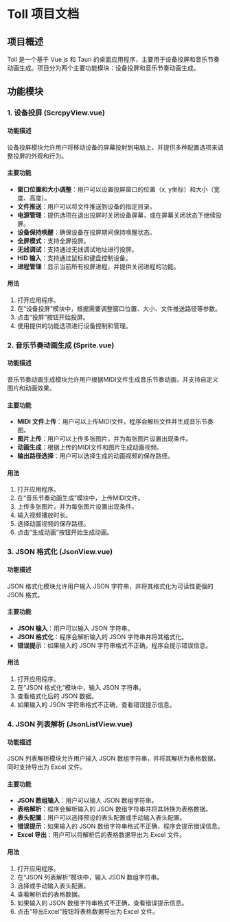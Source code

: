 # Toll 项目文档

## 项目概述
Toll 是一个基于 Vue.js 和 Tauri 的桌面应用程序，主要用于设备投屏和音乐节奏动画生成。项目分为两个主要功能模块：设备投屏和音乐节奏动画生成。

## 功能模块

### 1. 设备投屏 (ScrcpyView.vue)
#### 功能描述
设备投屏模块允许用户将移动设备的屏幕投射到电脑上，并提供多种配置选项来调整投屏的外观和行为。

#### 主要功能
- **窗口位置和大小调整**：用户可以设置投屏窗口的位置（x, y坐标）和大小（宽度、高度）。
- **文件推送**：用户可以将文件推送到设备的指定目录。
- **电源管理**：提供选项在退出投屏时关闭设备屏幕，或在屏幕关闭状态下继续投屏。
- **设备保持唤醒**：确保设备在投屏期间保持唤醒状态。
- **全屏模式**：支持全屏投屏。
- **无线调试**：支持通过无线调试地址进行投屏。
- **HID 输入**：支持通过鼠标和键盘控制设备。
- **进程管理**：显示当前所有投屏进程，并提供关闭进程的功能。

#### 用法
1. 打开应用程序。
2. 在“设备投屏”模块中，根据需要调整窗口位置、大小、文件推送路径等参数。
3. 点击“投屏”按钮开始投屏。
4. 使用提供的功能选项进行设备控制和管理。

### 2. 音乐节奏动画生成 (Sprite.vue)
#### 功能描述
音乐节奏动画生成模块允许用户根据MIDI文件生成音乐节奏动画，并支持自定义图片和动画效果。

#### 主要功能
- **MIDI 文件上传**：用户可以上传MIDI文件，程序会解析文件并生成音乐节奏图。
- **图片上传**：用户可以上传多张图片，并为每张图片设置出现条件。
- **动画生成**：根据上传的MIDI文件和图片生成动画视频。
- **输出路径选择**：用户可以选择生成的动画视频的保存路径。

#### 用法
1. 打开应用程序。
2. 在“音乐节奏动画生成”模块中，上传MIDI文件。
3. 上传多张图片，并为每张图片设置出现条件。
4. 输入视频播放时长。
5. 选择动画视频的保存路径。
6. 点击“生成动画”按钮开始生成动画。

### 3. JSON 格式化 (JsonView.vue)
#### 功能描述
JSON 格式化模块允许用户输入 JSON 字符串，并将其格式化为可读性更强的 JSON 格式。

#### 主要功能
- **JSON 输入**：用户可以输入 JSON 字符串。
- **JSON 格式化**：程序会解析输入的 JSON 字符串并将其格式化。
- **错误提示**：如果输入的 JSON 字符串格式不正确，程序会提示错误信息。

#### 用法
1. 打开应用程序。
2. 在“JSON 格式化”模块中，输入 JSON 字符串。
3. 查看格式化后的 JSON 数据。
4. 如果输入的 JSON 字符串格式不正确，查看错误提示信息。

### 4. JSON 列表解析 (JsonListView.vue)
#### 功能描述
JSON 列表解析模块允许用户输入 JSON 数组字符串，并将其解析为表格数据，同时支持导出为 Excel 文件。

#### 主要功能
- **JSON 数组输入**：用户可以输入 JSON 数组字符串。
- **表格解析**：程序会解析输入的 JSON 数组字符串并将其转换为表格数据。
- **表头配置**：用户可以选择预设的表头配置或手动输入表头配置。
- **错误提示**：如果输入的 JSON 数组字符串格式不正确，程序会提示错误信息。
- **Excel 导出**：用户可以将解析后的表格数据导出为 Excel 文件。

#### 用法
1. 打开应用程序。
2. 在“JSON 列表解析”模块中，输入 JSON 数组字符串。
3. 选择或手动输入表头配置。
4. 查看解析后的表格数据。
5. 如果输入的 JSON 数组字符串格式不正确，查看错误提示信息。
6. 点击“导出Excel”按钮将表格数据导出为 Excel 文件。